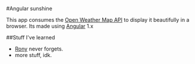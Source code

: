 #Angular sunshine

This app consumes the [Open Weather  Map API](http://openweathermap.org/api) to display it beautifully in a browser. Its made using [Angular](https://github.com/angular/angular) 1.x




##Stuff I've learned
* [Rony](github.com/ronyb29) never forgets.
* more stuff, idk.
